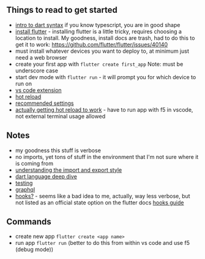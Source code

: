## Things to read to get started

- [intro to dart syntax](https://dart.dev/samples) if you know typescript, you are in good shape
- [install flutter](https://docs.flutter.dev/get-started/install) - installing flutter is a little tricky, requires choosing a location to install. My goodness, install docs are trash, had to do this to get it to work: https://github.com/flutter/flutter/issues/40140
- must install whatever devices you want to deploy to, at minimum just need a web browser
- create your first app with `flutter create first_app` Note: must be underscore case
- start dev mode with `flutter run` - it will prompt you for which device to run on
- [vs code extension](https://marketplace.visualstudio.com/items?itemName=Dart-Code.flutter)
- [hot reload](https://stackoverflow.com/questions/49210769/vscode-hot-reload-for-flutter)
- [recommended settings](https://dartcode.org/docs/recommended-settings/)
- [actually getting hot reload to work](https://github.com/flutter/flutter/issues/29096) - have to run app with f5 in vscode, not external terminal usage allowed

## Notes

- my goodness this stuff is verbose
- no imports, yet tons of stuff in the environment that I'm not sure where it is coming from
- [understanding the import and export style](https://medium.com/const-final-and-static-in-dart/libraries-packages-and-import-in-dart-how-they-work-and-should-be-used-part-1-ccde79d5ec02)
- [dart language deep dive](https://dart.dev/guides/language/language-tour)
- [testing](https://blog.logrocket.com/automated-testing-flutter/)
- [graphql](https://pub.dev/packages/graphql_flutter)
- [hooks?](https://github.com/rrousselGit/flutter_hooks) - seems like a bad idea to me, actually, way less verbose, but not listed as an official state option on the flutter docs [hooks guide](https://medium.com/flutter-community/flutter-hooks-7754df814995)

## Commands

- create new app `flutter create <app name>`
- run app `flutter run` (better to do this from within vs code and use f5 (debug mode))
